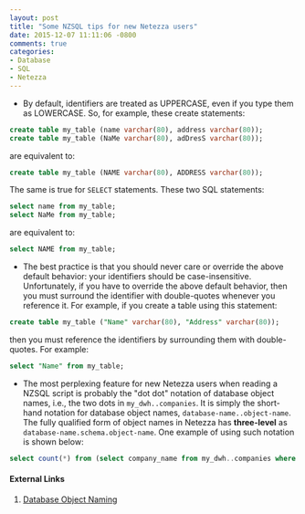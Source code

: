 ```yaml
---
layout: post
title: "Some NZSQL tips for new Netezza users"
date: 2015-12-07 11:11:06 -0800
comments: true
categories: 
- Database
- SQL
- Netezza
---
```


* By default, identifiers are treated as UPPERCASE, even if you type them as LOWERCASE. So, for example, these create statements:

``` sql
create table my_table (name varchar(80), address varchar(80));
create table my_table (NaMe varchar(80), adDresS varchar(80));
```
  are equivalent to:
  
``` sql
create table my_table (NAME varchar(80), ADDRESS varchar(80));
```
  The same is true for `SELECT` statements. These two SQL statements:
  
``` sql
select name from my_table;
select NaMe from my_table;
```
  are equivalent to:
  
``` sql
select NAME from my_table;
```

* The best practice is that you should never care or override the above default behavior: your identifiers should be case-insensitive. Unfortunately, if you have to override the above default behavior, then you must surround the identifier with double-quotes whenever you reference it. For example, if you create a table using this statement:

``` sql
create table my_table ("Name" varchar(80), "Address" varchar(80));
```  
then you must reference the identifiers by surrounding them with double-quotes. For example:
  
``` sql
select "Name" from my_table;
```

* The most perplexing feature for new Netezza users when reading a NZSQL script is probably the "dot dot" notation of database object names, i.e., the two dots in `my_dwh..companies`. It is simply the short-hand notation for database object names, `database-name..object-name`. The fully qualified form of object names in Netezza has **three-level** as `database-name.schema.object-name`. One example of using such notation is shown below:

``` sql
select count(*) from (select company_name from my_dwh..companies where company_name like '%e%') as x;
```
  
#### External Links

1. [Database Object Naming](https://www-304.ibm.com/support/knowledgecenter/SSULQD_7.2.0/com.ibm.nz.dbu.doc/c_dbuser_database_object_naming.html)